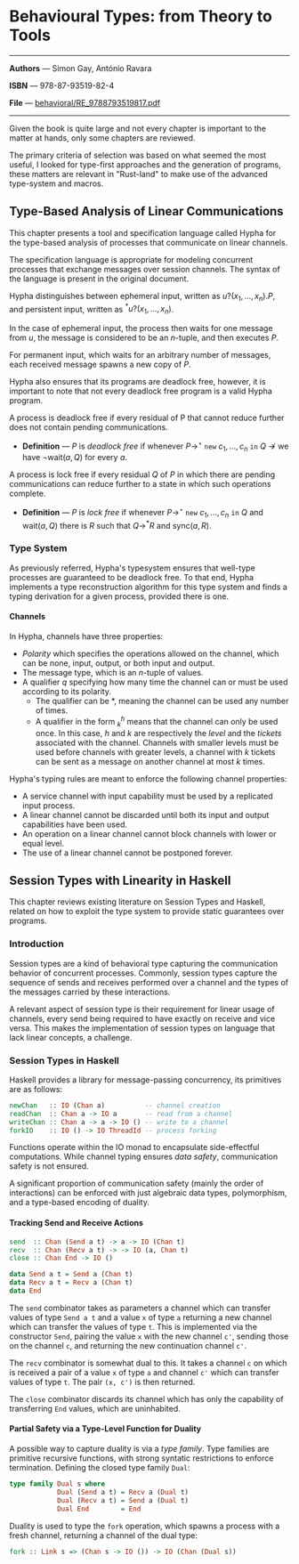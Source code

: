 # Behavioural Types: from Theory to Tools

---

**Authors** — Simon Gay, António Ravara

**ISBN** — 978-87-93519-82-4

**File** — [behavioral/RE_9788793519817.pdf](https://github.com/rustype/bibliography/blob/main/behavioral/RE_9788793519817.pdf)

---

Given the book is quite large and not every chapter is important to the matter at hands,
only some chapters are reviewed.

The primary criteria of selection was based on what seemed the most useful,
I looked for type-first approaches and the generation of programs,
these matters are relevant in "Rust-land" to make use of the advanced type-system and macros.

## Type-Based Analysis of Linear Communications

This chapter presents a tool and specification language called Hypha
for the type-based analysis of processes that communicate on linear channels.

The specification language is appropriate for modeling concurrent processes that exchange messages over session channels.
The syntax of the language is present in the original document.

Hypha distinguishes between ephemeral input, written as $u?(x_1, \dots, x_n).P$,
and persistent input, written as $^*u?(x_1, \dots, x_n)$.

In the case of ephemeral input, the process then waits for one message from $u$,
the message is considered to be an $n$-tuple,
and then executes $P$.

For permanent input, which waits for an arbitrary number of messages,
each received message spawns a new copy of $P$.

Hypha also ensures that its programs are deadlock free, however, it is important to note that not every deadlock free program is a valid Hypha program.

A process is deadlock free if every residual of P that cannot reduce further does not contain pending communications.

- **Definition** — $P$ is *deadlock free* if whenever $P\to^{\star}~\mathtt{new}~c_1,\dots,c_n~\mathtt{in}~Q~\nrightarrow$ we have $\neg \mathsf{wait}(a, Q)$ for every $a$.

A process is lock free if every residual $Q$ of $P$ in which there are pending communications can reduce further to a state in which such operations complete.

- **Definition** — $P$ is _lock free_ if whenever $P\to^{\star}~\mathtt{new}~c_1,\dots,c_n~\mathtt{in}~Q$ and $\mathsf{wait}(a,Q)$ there is $R$ such that $Q\to^*R$ and $\mathsf{sync}(a,R)$.

### Type System

As previously referred, Hypha's typesystem ensures that well-type processes are guaranteed to be deadlock free.
To that end, Hypha implements a type reconstruction algorithm for this type system and finds a typing derivation for a given process, provided there is one.

#### Channels

In Hypha, channels have three properties:
- *Polarity* which specifies the operations allowed on the channel, which can be none, input, output, or both input and output.
- The message type, which is an $n$-tuple of values.
- A qualifier $q$ specifying how many time the channel can or must be used according to its polarity.
    - The qualifier can be *, meaning the channel can be used any number of times.
    - A qualifier in the form $^h_k$ means that the channel can only be used once.
        In this case, $h$ and $k$ are respectively the *level* and the *tickets* associated with the channel.
        Channels with smaller levels must be used before channels with greater levels,
        a channel with $k$ tickets can be sent as a message on another channel at most $k$ times.

Hypha's typing rules are meant to enforce the following channel properties:

- A service channel with input capability must be used by a replicated input process.
- A linear channel cannot be discarded until both its input and output capabilities have been used.
- An operation on a linear channel cannot block channels with lower or equal level.
- The use of a linear channel cannot be postponed forever.

## Session Types with Linearity in Haskell

This chapter reviews existing literature on Session Types and Haskell,
related on how to exploit the type system to provide static guarantees over programs.

### Introduction

Session types are a kind of behavioral type capturing the communication behavior of concurrent processes.
Commonly, session types capture the sequence of sends and receives performed over a channel and the types of the messages carried by these interactions.

A relevant aspect of session type is their requirement for linear usage of channels,
every send being required to have exactly on receive and vice versa.
This makes the implementation of session types on language that lack linear concepts, a challenge.

### Session Types in Haskell

Haskell provides a library for message-passing concurrency, its primitives are as follows:

```haskell
newChan   :: IO (Chan a)          -- channel creation
readChan  :: Chan a -> IO a       -- read from a channel
writeChan :: Chan a -> a -> IO () -- write to a channel
forkIO    :: IO () -> IO ThreadId -- process forking
```

Functions operate within the IO monad to encapsulate side-effectful computations.
While channel typing ensures *data safety*, communication safety is not ensured.

A significant proportion of communication safety (mainly the order of
interactions) can be enforced with just algebraic data types, polymorphism,
and a type-based encoding of duality.

#### Tracking Send and Receive Actions

```haskell
send  :: Chan (Send a t) -> a -> IO (Chan t)
recv  :: Chan (Recv a t) -> -> IO (a, Chan t)
close :: Chan End -> IO ()

data Send a t = Send a (Chan t)
data Recv a t = Recv a (Chan t)
data End
```

The `send` combinator takes as parameters a channel which can transfer values of type `Send a t` and a value `x` of type `a` returning a new channel which can transfer the values of type `t`.
This is implemented via the constructor `Send`, pairing the value `x` with the new channel `c'`,
sending those on the channel `c`, and returning the new continuation channel `c'`.

The `recv` combinator is somewhat dual to this.
It takes a channel `c` on which is received a pair of a value `x` of type `a` and channel `c'` which can transfer values of type `t`.
The pair `(x, c')` is then returned.

The `close` combinator discards its channel which has only the capability of transferring `End` values, which are uninhabited.

#### Partial Safety via a Type-Level Function for Duality

A possible way to capture duality is via a *type family*.
Type families are primitive recursive functions, with strong syntatic restrictions to enforce termination.
Defining the closed type family `Dual`:

```haskell
type family Dual s where
            Dual (Send a t) = Recv a (Dual t)
            Dual (Recv a t) = Send a (Dual t)
            Dual End        = End
```

Duality is used to type the `fork` operation,
which spawns a process with a fresh channel, returning a channel of the dual type:

```haskell
fork :: Link s => (Chan s -> IO ()) -> IO (Chan (Dual s))
```